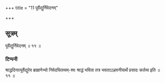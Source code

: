 +++
title = "11 पूर्वेद्युर्निवेदनम्"

+++
## सूत्रम्
पूर्वेद्युर्निवेदनम् ॥ ११ ॥  
### टिप्पनी
श्राद्धदिनात्पूर्वेद्युरेव ब्राह्मणेभ्यो निवेदयितव्यम्-श्वः श्राद्धं भविता तत्र भवताऽऽहवनीयार्थे प्रसादः कर्तव्य इति ॥ ११ ॥  
